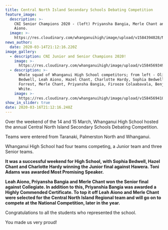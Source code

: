```yaml
---
title: Central North Island Secondary Schools Debating Competition
feature_image:
  description: >-
    CNI Senior Champions 2020 - (left) Priyansha Bangia, Merle Chant and Leah
    Aiono.
  image: >-
    https://res.cloudinary.com/whanganuihigh/image/upload/v1584394028/News/20200315_171339.jpg
news_author:
  date: 2020-03-14T21:12:16.220Z
image_gallery:
  - description: CNI Junior and Senior Champions 2020!
    image: >-
      https://res.cloudinary.com/whanganuihigh/image/upload/v1584569349/News/cni_winners.jpg
  - description: >-
      Whole squad of Whanganui High School competitors; from left - Olivia
      Bedwell, Leah Aiono, Hazel Chant, Charlotte Hardy, Sophia Bedwell, Kera
      Forrest, Merle Chant, Priyansha Bangia, Firooze Colaabavala, Benjamin
      White.
    image: >-
      https://res.cloudinary.com/whanganuihigh/image/upload/v1584569410/News/whole_squad_2.jpg
show_in_slider: true
date: 2020-03-16T21:12:16.248Z
---
```

Over the weekend of the 14 and 15 March, Whanganui High School hosted the annual Central North Island Secondary Schools Debating Competition.  

Teams were entered from Taranaki, Palmerston North and Whanganui.  

Whanganui High School had four teams competing, a Junior team and three Senior teams.  

**It was a successful weekend for High School, with Sophia Bedwell, Hazel Chant and Charlotte Hardy winning the Junior final against Hawera. Toni Adams was awarded Most Promising Speaker.** 

**Leah Aiono, Priyansha Bangia and Merle Chant won the Senior final against Collegiate. In addition to this, Priyanshia Bangia was awarded a Highly Commended Certificate. To top it off Leah Aiono and Merle Chant were selected for the Central North Island Regional team and will go on to compete at the National Competition, later in the year.**  

Congratulations to all the students who represented the school.  

You made us very proud! 
